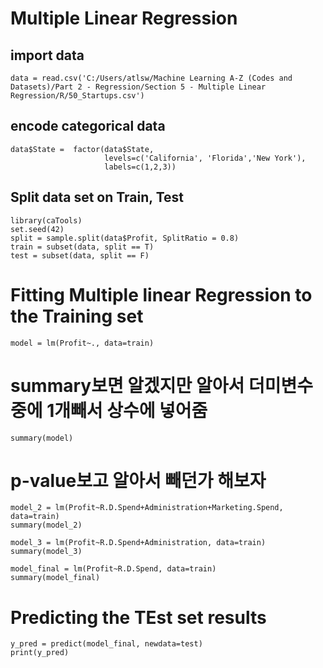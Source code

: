 # Multiple Linear Regression

## import data
```
data = read.csv('C:/Users/atlsw/Machine Learning A-Z (Codes and Datasets)/Part 2 - Regression/Section 5 - Multiple Linear Regression/R/50_Startups.csv')
```

## encode categorical data
```
data$State =  factor(data$State,
                     levels=c('California', 'Florida','New York'),
                     labels=c(1,2,3))
```

## Split data set on Train, Test
```
library(caTools)
set.seed(42)
split = sample.split(data$Profit, SplitRatio = 0.8)
train = subset(data, split == T)
test = subset(data, split == F)
```

# Fitting Multiple linear Regression to the Training set
```
model = lm(Profit~., data=train)
```

# summary보면 알겠지만 알아서 더미변수중에 1개빼서 상수에 넣어줌
```
summary(model)
```

# p-value보고 알아서 빼던가 해보자
```
model_2 = lm(Profit~R.D.Spend+Administration+Marketing.Spend, data=train)
summary(model_2)

model_3 = lm(Profit~R.D.Spend+Administration, data=train)
summary(model_3)

model_final = lm(Profit~R.D.Spend, data=train)
summary(model_final)
```

# Predicting the TEst set results
```
y_pred = predict(model_final, newdata=test)
print(y_pred)
```
